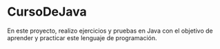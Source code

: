 # CursoDeJava
En este proyecto, realizo ejercicios y pruebas en Java con el objetivo de aprender y practicar este lenguaje de programación.
